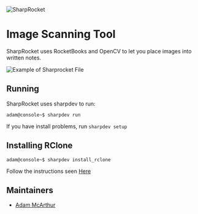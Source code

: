 ![SharpRocket](https://files.mcaq.me/70193.png)

# Image Scanning Tool

SharpRocket uses RocketBooks and OpenCV to let you place images into written notes.

![Example of Sharprocket File](https://files.mcaq.me/bqta.png)

## Running

SharpRocket uses sharpdev to run:

```console
adam@console~$ sharpdev run
```

If you have install problems, run ```sharpdev setup```

## Installing RClone

```
adam@console~$ sharpdev install_rclone
```

Follow the instructions seen [Here](https://rclone.org/drive/)

## Maintainers

- [Adam McArthur](https://adam.mcaq.me)
